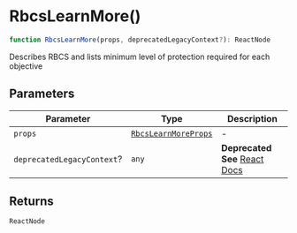 # RbcsLearnMore()

```ts
function RbcsLearnMore(props, deprecatedLegacyContext?): ReactNode
```

Describes RBCS and lists minimum level of protection required for each objective

## Parameters

| Parameter | Type | Description |
| ------ | ------ | ------ |
| `props` | [`RbcsLearnMoreProps`](../interfaces/RbcsLearnMoreProps.md) | - |
| `deprecatedLegacyContext`? | `any` | **Deprecated** **See** [React Docs](https://legacy.reactjs.org/docs/legacy-context.html#referencing-context-in-lifecycle-methods) |

## Returns

`ReactNode`
